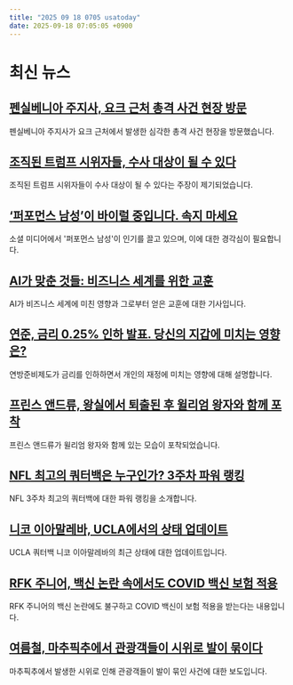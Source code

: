 ```yaml
---
title: "2025 09 18 0705 usatoday"
date: 2025-09-18 07:05:05 +0900
---
```


# 최신 뉴스
## [펜실베니아 주지사, 요크 근처 총격 사건 현장 방문](https://www.usatoday.com/story/news/nation/2025/09/17/police-officers-injured-in-york-county-pa-incident/86206682007/)
펜실베니아 주지사가 요크 근처에서 발생한 심각한 총격 사건 현장을 방문했습니다.
## [조직된 트럼프 시위자들, 수사 대상이 될 수 있다](https://www.usatoday.com/story/news/politics/2025/09/17/todd-blanche-organized-trump-protesters-investigations/86198499007/)
조직된 트럼프 시위자들이 수사 대상이 될 수 있다는 주장이 제기되었습니다.
## [‘퍼포먼스 남성’이 바이럴 중입니다. 속지 마세요](https://www.usatoday.com/story/life/health-wellness/2025/09/17/performative-men-tiktok/86186329007/)
소셜 미디어에서 '퍼포먼스 남성'이 인기를 끌고 있으며, 이에 대한 경각심이 필요합니다.
## [AI가 맞춘 것들: 비즈니스 세계를 위한 교훈](https://www.usatoday.com/story/money/2025/08/28/ceo-approach-to-ai-lessons/85797800007/)
AI가 비즈니스 세계에 미친 영향과 그로부터 얻은 교훈에 대한 기사입니다.
## [연준, 금리 0.25% 인하 발표. 당신의 지갑에 미치는 영향은?](https://www.usatoday.com/story/money/2025/09/17/federal-reserve-september-rate-cut-live-updates/86178612007/)
연방준비제도가 금리를 인하하면서 개인의 재정에 미치는 영향에 대해 설명합니다.
## [프린스 앤드류, 왕실에서 퇴출된 후 윌리엄 왕자와 함께 포착](https://www.usatoday.com/story/entertainment/celebrities/2025/09/17/prince-andrew-prince-william-katharine-funeral/86206349007/)
프린스 앤드류가 윌리엄 왕자와 함께 있는 모습이 포착되었습니다.
## [NFL 최고의 쿼터백은 누구인가? 3주차 파워 랭킹](https://www.usatoday.com/story/sports/nfl/2025/09/17/nfl-quarterback-week-3-power-rankings/86182464007/)
NFL 3주차 최고의 쿼터백에 대한 파워 랭킹을 소개합니다.
## [니코 이아말레바, UCLA에서의 상태 업데이트](https://www.usatoday.com/story/sports/ncaaf/bigten/2025/09/17/nico-iamaleava-ucla-practice-transfer-portal/86203552007/)
UCLA 쿼터백 니코 이아말레바의 최근 상태에 대한 업데이트입니다.
## [RFK 주니어, 백신 논란 속에서도 COVID 백신 보험 적용](https://www.usatoday.com/story/news/health/2025/09/17/rfk-jr-covid-vaccine-insurance/86203490007/)
RFK 주니어의 백신 논란에도 불구하고 COVID 백신이 보험 적용을 받는다는 내용입니다.
## [여름철, 마추픽추에서 관광객들이 시위로 발이 묶이다](https://www.usatoday.com/story/travel/news/2025/09/17/travelers-evacuated-machu-picchu-due-to-protests/86205493007/)
마추픽추에서 발생한 시위로 인해 관광객들이 발이 묶인 사건에 대한 보도입니다.
